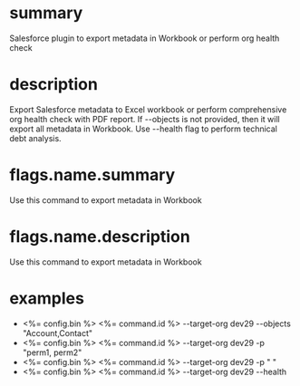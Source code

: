 # summary

Salesforce plugin to export metadata in Workbook or perform org health check

# description

Export Salesforce metadata to Excel workbook or perform comprehensive org health check with PDF report. If --objects is not provided, then it will export all metadata in Workbook. Use --health flag to perform technical debt analysis.

# flags.name.summary

Use this command to export metadata in Workbook

# flags.name.description

Use this command to export metadata in Workbook

# examples

- <%= config.bin %> <%= command.id %> --target-org dev29 --objects "Account,Contact"
- <%= config.bin %> <%= command.id %> --target-org dev29 -p "perm1, perm2"
- <%= config.bin %> <%= command.id %> --target-org dev29 -p " "
- <%= config.bin %> <%= command.id %> --target-org dev29 --health
